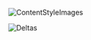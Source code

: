![ContentStyleImages](https://user-images.githubusercontent.com/67922294/87821226-77ff4600-c83d-11ea-8244-933006003a13.png)

![Deltas](https://user-images.githubusercontent.com/67922294/87825161-99176500-c844-11ea-8d89-64a86a092064.png)

